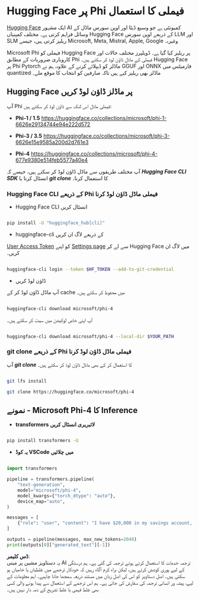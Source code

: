 # **Hugging Face پر Phi فیملی کا استعمال**

[Hugging Face](https://huggingface.co/) ایک مشہور AI کمیونٹی ہے جو وسیع ڈیٹا اور اوپن سورس ماڈل کے وسائل فراہم کرتی ہے۔ مختلف کمپنیاں Hugging Face کے ذریعے اوپن سورس LLM اور SLM ریلیز کرتی ہیں، جیسے Microsoft, Meta, Mistral, Apple, Google وغیرہ۔

Microsoft Phi فیملی کو Hugging Face پر ریلیز کیا گیا ہے۔ ڈویلپرز مختلف حالات اور کاروباری ضروریات کے مطابق Phi فیملی کے ماڈل ڈاؤن لوڈ کر سکتے ہیں۔ Hugging Face پر Phi Pytorch ماڈلز کو ڈیپلائے کرنے کے علاوہ، ہم نے GGUF اور ONNX فارمیٹس میں quantized ماڈلز بھی ریلیز کیے ہیں تاکہ صارفین کو انتخاب کا موقع ملے۔

## **Hugging Face پر ماڈلز ڈاؤن لوڈ کریں**

آپ Phi فیملی ماڈل اس لنک سے ڈاؤن لوڈ کر سکتے ہیں:

-  **Phi-1 / 1.5** https://huggingface.co/collections/microsoft/phi-1-6626e29134744e94e222d572

-  **Phi-3 / 3.5** https://huggingface.co/collections/microsoft/phi-3-6626e15e9585a200d2d761e3

-  **Phi-4** https://huggingface.co/collections/microsoft/phi-4-677e9380e514feb5577a40e4

آپ مختلف طریقوں سے ماڈل ڈاؤن لوڈ کر سکتے ہیں، جیسے کہ ***Hugging Face CLI SDK*** انسٹال کرنا یا ***git clone*** کا استعمال کرنا۔

### **Hugging Face CLI کے ذریعے Phi فیملی ماڈل ڈاؤن لوڈ کرنا**

- Hugging Face CLI انسٹال کریں

```bash

pip install -U "huggingface_hub[cli]"

```

- huggingface-cli کے ذریعے لاگ ان کریں

[User Access Token](https://huggingface.co/docs/hub/security-tokens) کو اپنے [Settings page](https://huggingface.co/settings/tokens) سے لے کر Hugging Face میں لاگ ان کریں۔

```bash

huggingface-cli login --token $HF_TOKEN --add-to-git-credential

```

- ڈاؤن لوڈ کریں

آپ ماڈل ڈاؤن لوڈ کر کے cache میں محفوظ کر سکتے ہیں۔

```bash

huggingface-cli download microsoft/phi-4

```

آپ اپنی خاص لوکیشن میں سیٹ کر سکتے ہیں۔

```bash

huggingface-cli download microsoft/phi-4 --local-dir $YOUR_PATH

```

### **git clone کے ذریعے Phi فیملی ماڈل ڈاؤن لوڈ کرنا**

آپ ***git clone*** کا استعمال کر کے بھی ماڈل ڈاؤن لوڈ کر سکتے ہیں۔

```bash

git lfs install

git clone https://huggingface.co/microsoft/phi-4

```

## **نمونے - Microsoft Phi-4 کا Inference**

- **transformers لائبریری انسٹال کریں**

```bash

pip install transformers -U

```

- **یہ کوڈ VSCode میں چلائیں**

```python

import transformers

pipeline = transformers.pipeline(
    "text-generation",
    model="microsoft/phi-4",
    model_kwargs={"torch_dtype": "auto"},
    device_map="auto",
)

messages = [
    {"role": "user", "content": "I have $20,000 in my savings account, where I receive a 4% profit per year and payments twice a year. Can you please tell me how long it will take for me to become a millionaire? Also, can you please explain the math step by step as if you were explaining it to an uneducated person?"},
]

outputs = pipeline(messages, max_new_tokens=2048)
print(outputs[0]["generated_text"][-1])

```

**ڈس کلیمر**:  
یہ دستاویز مشین پر مبنی AI ترجمہ خدمات کا استعمال کرتے ہوئے ترجمہ کی گئی ہے۔ ہم درستگی کے لیے پوری کوشش کرتے ہیں، لیکن براہ کرم آگاہ رہیں کہ خودکار ترجمے میں غلطیاں یا خامیاں ہو سکتی ہیں۔ اصل دستاویز کو اس کی اصل زبان میں مستند ذریعہ سمجھا جانا چاہیے۔ اہم معلومات کے لیے، پیشہ ور انسانی ترجمہ کی سفارش کی جاتی ہے۔ ہم اس ترجمے کے استعمال سے پیدا ہونے والی کسی بھی غلط فہمی یا غلط تشریح کے ذمہ دار نہیں ہیں۔